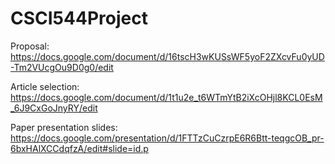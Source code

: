 # CSCI544Project

Proposal: https://docs.google.com/document/d/16tscH3wKUSsWF5yoF2ZXcvFu0yUD-Tm2VUcgOu9D0g0/edit

Article selection: https://docs.google.com/document/d/1t1u2e_t6WTmYtB2iXcOHjl8KCL0EsM_6J9CxGoJnyRY/edit

Paper presentation slides: https://docs.google.com/presentation/d/1FTTzCuCzrpE6R6Btt-teqgcOB_pr-6bxHAlXCCdqfzA/edit#slide=id.p
